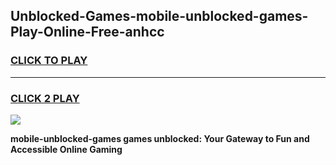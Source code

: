 
## Unblocked-Games-mobile-unblocked-games-Play-Online-Free-anhcc
<h3>
<a href="https://premium76.site?title=mobile-unblocked-games&ref=26A">CLICK TO PLAY</a></h3>
<hr>

<h3>
<a href="https://premium76.site?title=mobile-unblocked-games&ref=26A">CLICK 2 PLAY</a>
  
</h3>

<a href="https://premium76.site?title=mobile-unblocked-games&ref=26A"><img src="https://clearcache.store/games.png"></a>


**mobile-unblocked-games games unblocked: Your Gateway to Fun and Accessible Online Gaming**
